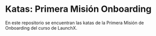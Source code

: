 # Katas: Primera Misión Onboarding
En este repositorio se encuentran las katas de la Primera Misión de Onboarding del curso de LaunchX.
